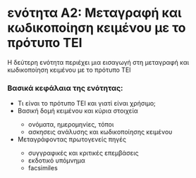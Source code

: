 <h1>ενότητα A2: Μεταγραφή και κωδικοποίηση κειμένου με το πρότυπο ΤΕΙ </h1>
Η δεύτερη ενότητα περιέχει μια εισαγωγή στη μεταγραφή και κωδικοποίηση κειμένου με το πρότυπο ΤΕΙ</lb>

 <h3>Βασικά κεφάλαια της ενότητας:</h3>
<ul>
<li> Τι είναι το πρότυπο ΤΕΙ και γιατί είναι χρήσιμο; </li>
<li> Βασική δομή κειμένου και κύρια στοιχεία </li>
<ul>
<li> ονόματα, ημερομηνίες, τόποι</li>
<li> ασκησεις ανάλυσης και κωδικοποίησης κειμένου </li></ul>


<li> Μεταγράφοντας πρωτογενείς πηγές </li>
<ul>
<li> συγγραφικές και κριτικές επεμβάσεις </li>
<li>εκδοτικό υπόμνημα </li>
<li> facsimiles</li>
</ul>
</ul>


